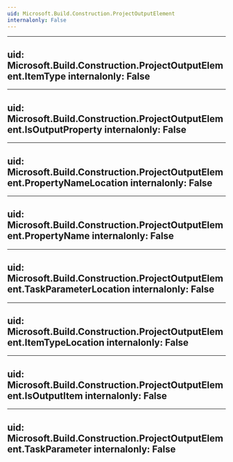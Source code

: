 ```yaml
---
uid: Microsoft.Build.Construction.ProjectOutputElement
internalonly: False
---
```


---
uid: Microsoft.Build.Construction.ProjectOutputElement.ItemType
internalonly: False
---

---
uid: Microsoft.Build.Construction.ProjectOutputElement.IsOutputProperty
internalonly: False
---

---
uid: Microsoft.Build.Construction.ProjectOutputElement.PropertyNameLocation
internalonly: False
---

---
uid: Microsoft.Build.Construction.ProjectOutputElement.PropertyName
internalonly: False
---

---
uid: Microsoft.Build.Construction.ProjectOutputElement.TaskParameterLocation
internalonly: False
---

---
uid: Microsoft.Build.Construction.ProjectOutputElement.ItemTypeLocation
internalonly: False
---

---
uid: Microsoft.Build.Construction.ProjectOutputElement.IsOutputItem
internalonly: False
---

---
uid: Microsoft.Build.Construction.ProjectOutputElement.TaskParameter
internalonly: False
---
